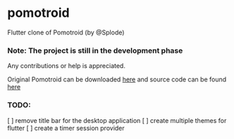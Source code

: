 # pomotroid

Flutter clone of Pomotroid (by @Splode) 

### Note: The project is still in the development phase

Any contributions or help is appreciated.

Original Pomotroid can be downloaded [here](https://splode.github.io/pomotroid/) and source code can be found [here](https://github.com/Splode/pomotroid)

### TODO:

[ ] remove title bar for the desktop application
[ ] create multiple themes for flutter
[ ] create a timer session provider
